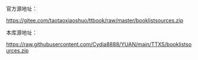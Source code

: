 官方源地址：

https://gitee.com/taotaoxiaoshuo/ttbook/raw/master/booklistsources.zip

本库源地址：

https://raw.githubusercontent.com/Cydia8888/YUAN/main/TTXS/booklistsources.zip
